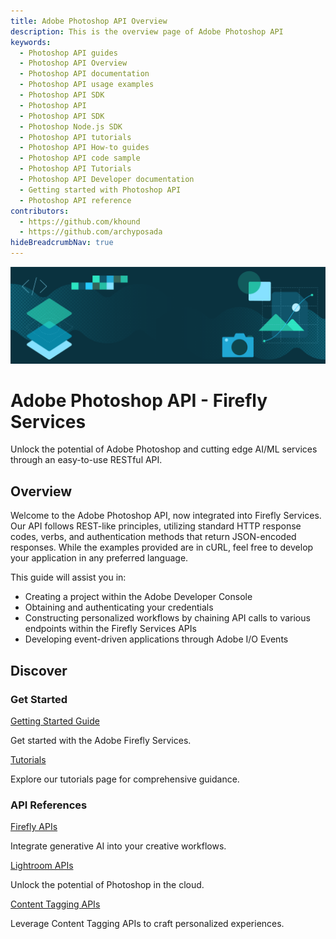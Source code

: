```yaml
---
title: Adobe Photoshop API Overview
description: This is the overview page of Adobe Photoshop API
keywords:
  - Photoshop API guides
  - Photoshop API Overview
  - Photoshop API documentation
  - Photoshop API usage examples
  - Photoshop API SDK
  - Photoshop API
  - Photoshop API SDK
  - Photoshop Node.js SDK
  - Photoshop API tutorials
  - Photoshop API How-to guides  
  - Photoshop API code sample
  - Photoshop API Tutorials
  - Photoshop API Developer documentation
  - Getting started with Photoshop API
  - Photoshop API reference
contributors:
  - https://github.com/khound
  - https://github.com/archyposada
hideBreadcrumbNav: true
---
```


<Hero slots="image, heading, text" background="rgb(64, 34, 138)"/>

![Hero image](./hero.png)

# Adobe Photoshop API - Firefly Services

Unlock the potential of Adobe Photoshop and cutting edge AI/ML services through an easy-to-use RESTful API.

## Overview

Welcome to the Adobe Photoshop API, now integrated into Firefly Services. Our API follows REST-like principles, utilizing standard HTTP response codes, verbs, and authentication methods that return JSON-encoded responses. While the examples provided are in cURL, feel free to develop your application in any preferred language.

This guide will assist you in:

- Creating a project within the Adobe Developer Console
- Obtaining and authenticating your credentials
- Constructing personalized workflows by chaining API calls to various endpoints within the Firefly Services APIs
- Developing event-driven applications through Adobe I/O Events

## Discover

<DiscoverBlock slots="heading, link, text"/>

### Get Started

[Getting Started Guide](../guides/get-started.md)

Get started with the Adobe Firefly Services.

<DiscoverBlock slots="link, text"/>

[Tutorials](../guides/tutorials/index.md) 

Explore our tutorials page for comprehensive guidance.  

<DiscoverBlock slots="heading, link, text"/>

### API References

[Firefly APIs](../firefly-api/guides/api/generative_expand/V3/index.md)

Integrate generative AI into your creative workflows.

<DiscoverBlock slots="link, text"/>

[Lightroom APIs](../lightroom/api/lightroom_applyPresets.md)

Unlock the potential of Photoshop in the cloud.

<DiscoverBlock slots="link, text"/>

[Content Tagging APIs](https://experienceleague.adobe.com/docs/experience-platform/intelligent-services/content-commerce-ai/overview.html)

Leverage Content Tagging APIs to craft personalized experiences. 

<br/><br/><br/><br/>